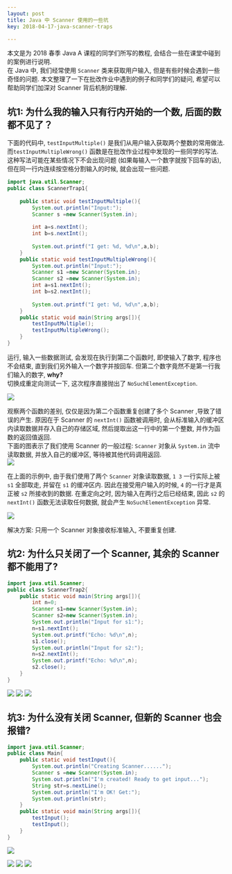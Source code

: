 ```yaml
---
layout: post
title: Java 中 Scanner 使用的一些坑
key: 2018-04-17-java-scanner-traps

---       
```

本文是为 2018 春季 Java A 课程的同学们所写的教程, 会结合一些在课堂中碰到的案例进行说明.    
在 Java 中, 我们经常使用 ```Scanner``` 类来获取用户输入, 但是有些时候会遇到一些奇怪的问题. 本文整理了一下在批改作业中遇到的例子和同学们的疑问, 希望可以帮助同学们加深对 Scanner 背后机制的理解.    
<!--more-->
## 坑1: 为什么我的输入只有行内开始的一个数, 后面的数都不见了？
下面的代码中, ```testInputMultiple()``` 是我们从用户输入获取两个整数的常用做法. 而```testInputMultipleWrong()``` 函数是在批改作业过程中发现的一些同学的写法. 这种写法可能在某些情况下不会出现问题 (如果每输入一个数字就按下回车的话), 但在同一行内连续按空格分割输入的时候, 就会出现一些问题.
```java
import java.util.Scanner;
public class ScannerTrap1{
    
    public static void testInputMultiple(){
        System.out.println("Input:");
        Scanner s =new Scanner(System.in);
        
        int a=s.nextInt();
        int b=s.nextInt();
        
        System.out.printf("I get: %d, %d\n",a,b);
    }
    public static void testInputMultipleWrong(){
        System.out.println("Input:");
        Scanner s1 =new Scanner(System.in);
        Scanner s2 =new Scanner(System.in);
        int a=s1.nextInt();
        int b=s2.nextInt();
        
        System.out.printf("I get: %d, %d\n",a,b);
    }
    public static void main(String args[]){
        testInputMultiple();
        testInputMultipleWrong();
    }
}
```
运行, 输入一些数据测试, 会发现在执行到第二个函数时, 即使输入了数字, 程序也不会结束, 直到我们另外输入一个数字并按回车. 但第二个数字竟然不是第一行我们输入的数字, **why?**    
切换成重定向测试一下, 这次程序直接抛出了 ```NoSuchElementException```.    

![](\content\images\2018\java_scanner\console_trap1.png)

观察两个函数的差别, 仅仅是因为第二个函数重复创建了多个 Scanner ,导致了错误的产生. 原因在于 Scanner 的 ```nextInt()``` 函数被调用时, 会从标准输入的缓冲区内读取数据并存入自己的存储区域, 然后提取出这一行中的第一个整数, 并作为函数的返回值返回.     
下面的图表示了我们使用 Scanner 的一般过程: ```Scanner``` 对象从 ```System.in``` 流中读取数据, 并放入自己的缓冲区, 等待被其他代码调用返回.    
![](\content\images\2018\java_scanner\scanner_fig1.png)

 在上面的示例中, 由于我们使用了两个 ```Scanner``` 对象读取数据, ```1 3``` 一行实际上被 ```s1``` 全部取走, 并留在 ```s1``` 的缓冲区内. 因此在接受用户输入的时候, ```4``` 的一行才是真正被 ```s2``` 所接收到的数据. 在重定向之时, 因为输入在两行之后已经结束, 因此 ```s2``` 的 ```nextInt()``` 函数无法读取任何数据, 就会产生 ```NoSuchElementException``` 异常.    

![](\content\images\2018\java_scanner\scanner_fig2.png)

解决方案: 只用一个 Scanner 对象接收标准输入, 不要重复创建.    
## 坑2: 为什么只关闭了一个 Scanner, 其余的 Scanner 都不能用了?
```java
import java.util.Scanner;
public class ScannerTrap2{
    public static void main(String args[]){
        int n=0;
        Scanner s1=new Scanner(System.in);
        Scanner s2=new Scanner(System.in);
        System.out.println("Input for s1:");
        n=s1.nextInt();
        System.out.printf("Echo: %d\n",n);
        s1.close();
        System.out.println("Input for s2:");
        n=s2.nextInt();
        System.out.printf("Echo: %d\n",n);
        s2.close();
    }
}
```
![](\content\images\2018\java_scanner\console_trap2.png)
![](\content\images\2018\java_scanner\scanner_fig3.png)
![](\content\images\2018\java_scanner\scanner_fig4.png)
## 坑3: 为什么没有关闭 Scanner, 但新的 Scanner 也会报错?
```java
import java.util.Scanner;
public class Main{
    public static void testInput(){
        System.out.println("Creating Scanner......");
        Scanner s =new Scanner(System.in);
        System.out.println("I'm created! Ready to get input...");
        String str=s.nextLine();
        System.out.println("I'm OK! Get:");
        System.out.println(str);
    }
    public static void main(String args[]){
        testInput();
        testInput();
    }
}
```
![](\content\images\2018\java_scanner\console_trap3.png)



![](\content\images\2018\java_scanner\scanner_fig5.png)
![](\content\images\2018\java_scanner\scanner_fig6.png)
![](\content\images\2018\java_scanner\scanner_fig7.png)